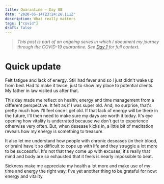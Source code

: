 ```yaml
---
title: Quarantine — Day 88
date: "2020-06-14T23:24:26.111Z"
description: What really matters
tags: ["covid"]
draft: false
---
```


> *This post is part of an ongoing series in which I document my journey through the COVID-19 quarantine. See [Day 1](/quarantine/quarantine-day-1) for full context.*

<div class="divider"></div>

# Quick update

Felt fatigue and lack of energy. Still had fever and so I just didn't wake up from bed. Had to make it twice, just to show my place to potential clients. My father in law visited us after that.

This day made me reflect on health, energy and time management from a different perspective. It felt as if I was super old. And, no surprise, that's pretty much how I'll feel once I get old. If that lack of energy will be there in the future, I'll then need to make sure my days are worth it today. It's eye opening how vitality is underrated because we don't get to experience otherwise very often. But, when desease kicks in, a little bit of meditation reveals how my energy is something to treasure.

It also let me understand how people with chronic deseases (in their blood, or brain) have it so difficult to cope up with life and they struggle a lot more to be successful. It's not that they come up with excuses, it's really that mind and body are so exhausted that it feels is nearly impossible to beat.

Sickness make me appreciate my health a lot more and make use of my time and energy the right way. I've yet another thing to be grateful for now: energy and vitality.

